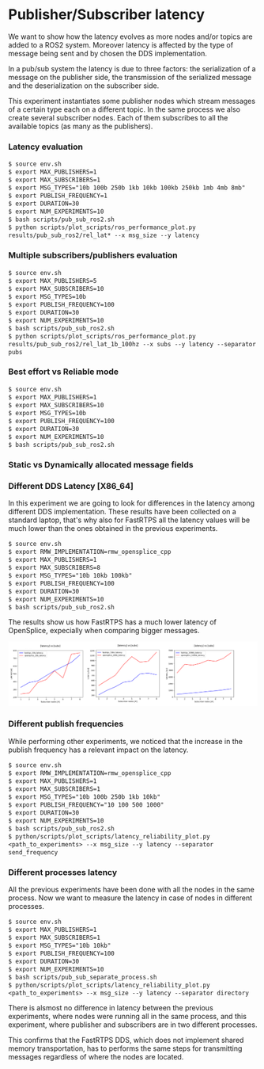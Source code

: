# Publisher/Subscriber latency

We want to show how the latency evolves as more nodes and/or topics are added to a ROS2 system.
Moreover latency is affected by the type of message being sent and by chosen the DDS implementation.

In a pub/sub system the latency is due to three factors: the serialization of a message on the publisher side, the transmission of the serialized message and the deserialization on the subscriber side.

This experiment instantiates some publisher nodes which stream messages of a certain type each on a different topic.
In the same process we also create several subscriber nodes. Each of them subscribes to all the available topics (as many as the publishers).


### Latency evaluation


```
$ source env.sh
$ export MAX_PUBLISHERS=1
$ export MAX_SUBSCRIBERS=1
$ export MSG_TYPES="10b 100b 250b 1kb 10kb 100kb 250kb 1mb 4mb 8mb"
$ export PUBLISH_FREQUENCY=1
$ export DURATION=30
$ export NUM_EXPERIMENTS=10
$ bash scripts/pub_sub_ros2.sh
$ python scripts/plot_scripts/ros_performance_plot.py results/pub_sub_ros2/rel_lat* --x msg_size --y latency
```

### Multiple subscribers/publishers evaluation

```
$ source env.sh
$ export MAX_PUBLISHERS=5
$ export MAX_SUBSCRIBERS=10
$ export MSG_TYPES=10b
$ export PUBLISH_FREQUENCY=100
$ export DURATION=30
$ export NUM_EXPERIMENTS=10
$ bash scripts/pub_sub_ros2.sh
$ python scripts/plot_scripts/ros_performance_plot.py results/pub_sub_ros2/rel_lat_1b_100hz --x subs --y latency --separator pubs
```



### Best effort vs Reliable mode


```
$ source env.sh
$ export MAX_PUBLISHERS=1
$ export MAX_SUBSCRIBERS=10
$ export MSG_TYPES=10b
$ export PUBLISH_FREQUENCY=100
$ export DURATION=30
$ export NUM_EXPERIMENTS=10
$ bash scripts/pub_sub_ros2.sh
```


### Static vs Dynamically allocated message fields




### Different DDS Latency [X86_64]


In this experiment we are going to look for differences in the latency among different DDS implementation.
These results have been collected on a standard laptop, that's why also for FastRTPS all the latency values will be much lower than the ones obtained in the previous experiments.

```
$ source env.sh
$ export RMW_IMPLEMENTATION=rmw_opensplice_cpp
$ export MAX_PUBLISHERS=1
$ export MAX_SUBSCRIBERS=8
$ export MSG_TYPES="10b 10kb 100kb"
$ export PUBLISH_FREQUENCY=100
$ export DURATION=30
$ export NUM_EXPERIMENTS=10
$ bash scripts/pub_sub_ros2.sh
```

The results show us how FastRTPS has a much lower latency of OpenSplice, expecially when comparing bigger messages.


![Plot](fast_vs_open.png)




### Different publish frequencies

While performing other experiments, we noticed that the increase in the publish frequency has a relevant impact on the latency.

```
$ source env.sh
$ export RMW_IMPLEMENTATION=rmw_opensplice_cpp
$ export MAX_PUBLISHERS=1
$ export MAX_SUBSCRIBERS=1
$ export MSG_TYPES="10b 100b 250b 1kb 10kb"
$ export PUBLISH_FREQUENCY="10 100 500 1000"
$ export DURATION=30
$ export NUM_EXPERIMENTS=10
$ bash scripts/pub_sub_ros2.sh
$ python/scripts/plot_scripts/latency_reliability_plot.py <path_to_experiments> --x msg_size --y latency --separator send_frequency
```



### Different processes latency

All the previous experiments have been done with all the nodes in the same process.
Now we want to measure the latency in case of nodes in different processes.

```
$ source env.sh
$ export MAX_PUBLISHERS=1
$ export MAX_SUBSCRIBERS=1
$ export MSG_TYPES="10b 10kb"
$ export PUBLISH_FREQUENCY=100
$ export DURATION=30
$ export NUM_EXPERIMENTS=10
$ bash scripts/pub_sub_separate_process.sh
$ python/scripts/plot_scripts/latency_reliability_plot.py <path_to_experiments> --x msg_size --y latency --separator directory
```

There is alsmost no difference in latency between the previous experiments, where nodes were running all in the same process, and this experiment, where publisher and subscribers are in two different processes.

This confirms that the FastRTPS DDS, which does not implement shared memory transportation, has to performs the same  steps for transmitting messages regardless of where the nodes are located.
